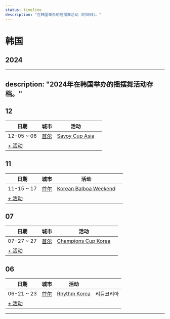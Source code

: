 ```yaml
---
status: timeline
description: "在韩国举办的摇摆舞活动（时间线）。"
---
```


# 韩国

## 2024
---
description: "2024年在韩国举办的摇摆舞活动存档。"
---

## 12

| 日期 | 城市 | 活动 | |
| --- | --- | --- | --- |
| 12-05 ~ 08 | [首尔](by_city.md#seoul) | [Savoy Cup Asia](savoy-cup-asia-2024.md) |  |
| [+ 活动](https://github.com/swingdance/events/issues/new?assignees=&labels=add+event&projects=&template=02-add_entity.yml&title=Add%20Event%3A%202024%2Fko_KR%20%E2%80%A2%20%3CName%3E&region=ko_KR&province=&city=&org_id=&date_starts=2024-12-&date_ends=2024-12-)

## 11

| 日期 | 城市 | 活动 | |
| --- | --- | --- | --- |
| 11-15 ~ 17 | [首尔](by_city.md#seoul) | [Korean Balboa Weekend](korean-balboa-weekend-2024.md) |  |
| [+ 活动](https://github.com/swingdance/events/issues/new?assignees=&labels=add+event&projects=&template=02-add_entity.yml&title=Add%20Event%3A%202024%2Fko_KR%20%E2%80%A2%20%3CName%3E&region=ko_KR&province=&city=&org_id=&date_starts=2024-11-&date_ends=2024-11-)

## 07

| 日期 | 城市 | 活动 | |
| --- | --- | --- | --- |
| 07-27 ~ 27 | [首尔](by_city.md#seoul) | [Champions Cup Korea](champions-cup-korea-2024.md) |  |
| [+ 活动](https://github.com/swingdance/events/issues/new?assignees=&labels=add+event&projects=&template=02-add_entity.yml&title=Add%20Event%3A%202024%2Fko_KR%20%E2%80%A2%20%3CName%3E&region=ko_KR&province=&city=&org_id=&date_starts=2024-07-&date_ends=2024-07-)

## 06

| 日期 | 城市 | 活动 | |
| --- | --- | --- | --- |
| 06-21 ~ 23 | [首尔](by_city.md#seoul) | [Rhythm Korea](rhythm-korea-2024.md) | 리듬코리아 |
| [+ 活动](https://github.com/swingdance/events/issues/new?assignees=&labels=add+event&projects=&template=02-add_entity.yml&title=Add%20Event%3A%202024%2Fko_KR%20%E2%80%A2%20%3CName%3E&region=ko_KR&province=&city=&org_id=&date_starts=2024-06-&date_ends=2024-06-)

---

